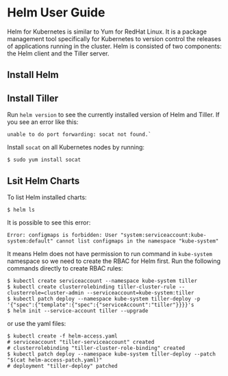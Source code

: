 # Helm User Guide

Helm for Kubernetes is similar to Yum for RedHat Linux. It is a package management tool specifically for Kubernetes to version control the releases of applications running in the cluster. Helm is consisted of two components: the Helm client and the Tiller server.

## Install Helm


## Install Tiller


Run `helm version` to see the currently installed version of Helm and Tiller. If you see an error like this:
```shell
unable to do port forwarding: socat not found.`
```
Install `socat` on all Kubernetes nodes by running:
```shell
$ sudo yum install socat
```

## Lsit Helm Charts

To list Helm installed charts: 
```shell
$ helm ls
```

It is possible to see this error:
```shell
Error: configmaps is forbidden: User "system:serviceaccount:kube-system:default" cannot list configmaps in the namespace "kube-system"
```

It means Helm does not have permission to run command in `kube-system` namespace so we need to create the RBAC for Helm first. Run the following commands directly to create RBAC rules:

```shell
$ kubectl create serviceaccount --namespace kube-system tiller
$ kubectl create clusterrolebinding tiller-cluster-rule --clusterrole=cluster-admin --serviceaccount=kube-system:tiller
$ kubectl patch deploy --namespace kube-system tiller-deploy -p '{"spec":{"template":{"spec":{"serviceAccount":"tiller"}}}}'s
$ helm init --service-account tiller --upgrade
```
or use the yaml files:

```shell
$ kubectl create -f helm-access.yaml
# serviceaccount "tiller-serviceaccount" created
# clusterrolebinding "tiller-cluster-role-binding" created
$ kubectl patch deploy --namespace kube-system tiller-deploy --patch "$(cat helm-access-patch.yaml)"
# deployment "tiller-deploy" patched
```


